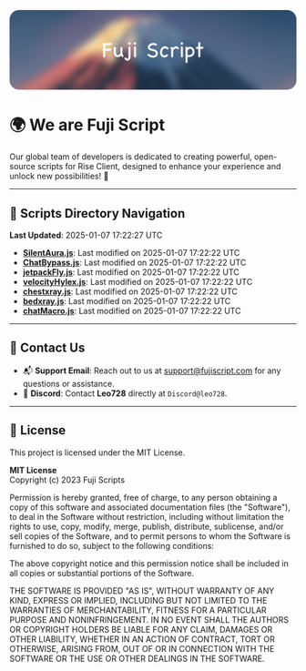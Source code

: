 ![Banner](.github/b.webp)

# 🌍 **We are Fuji Script**

Our global team of developers is dedicated to creating powerful, open-source scripts for Rise Client, designed to enhance your experience and unlock new possibilities! 🌟

---
<!-- SCRIPTS_NAVIGATION_START -->
## 📂 **Scripts Directory Navigation**

**Last Updated**: 2025-01-07 17:22:27 UTC

- **[SilentAura.js](scripts/SilentAura.js)**: Last modified on 2025-01-07 17:22:22 UTC
- **[ChatBypass.js](scripts/ChatBypass.js)**: Last modified on 2025-01-07 17:22:22 UTC
- **[jetpackFly.js](scripts/jetpackFly.js)**: Last modified on 2025-01-07 17:22:22 UTC
- **[velocityHylex.js](scripts/velocityHylex.js)**: Last modified on 2025-01-07 17:22:22 UTC
- **[chestxray.js](scripts/chestxray.js)**: Last modified on 2025-01-07 17:22:22 UTC
- **[bedxray.js](scripts/bedxray.js)**: Last modified on 2025-01-07 17:22:22 UTC
- **[chatMacro.js](scripts/chatMacro.js)**: Last modified on 2025-01-07 17:22:22 UTC

<!-- SCRIPTS_NAVIGATION_END -->

---

## 💬 **Contact Us**  
- 📬 **Support Email**: Reach out to us at [support@fujiscript.com](mailto:support@fujiscript.com) for any questions or assistance.  
- 💬 **Discord**: Contact **Leo728** directly at `Discord@leo728`.

---

## 📜 **License**

This project is licensed under the MIT License.  

**MIT License**  
Copyright (c) 2023 Fuji Scripts  

Permission is hereby granted, free of charge, to any person obtaining a copy of this software and associated documentation files (the "Software"), to deal in the Software without restriction, including without limitation the rights to use, copy, modify, merge, publish, distribute, sublicense, and/or sell copies of the Software, and to permit persons to whom the Software is furnished to do so, subject to the following conditions:  

The above copyright notice and this permission notice shall be included in all copies or substantial portions of the Software.  

THE SOFTWARE IS PROVIDED "AS IS", WITHOUT WARRANTY OF ANY KIND, EXPRESS OR IMPLIED, INCLUDING BUT NOT LIMITED TO THE WARRANTIES OF MERCHANTABILITY, FITNESS FOR A PARTICULAR PURPOSE AND NONINFRINGEMENT. IN NO EVENT SHALL THE AUTHORS OR COPYRIGHT HOLDERS BE LIABLE FOR ANY CLAIM, DAMAGES OR OTHER LIABILITY, WHETHER IN AN ACTION OF CONTRACT, TORT OR OTHERWISE, ARISING FROM, OUT OF OR IN CONNECTION WITH THE SOFTWARE OR THE USE OR OTHER DEALINGS IN THE SOFTWARE.  
